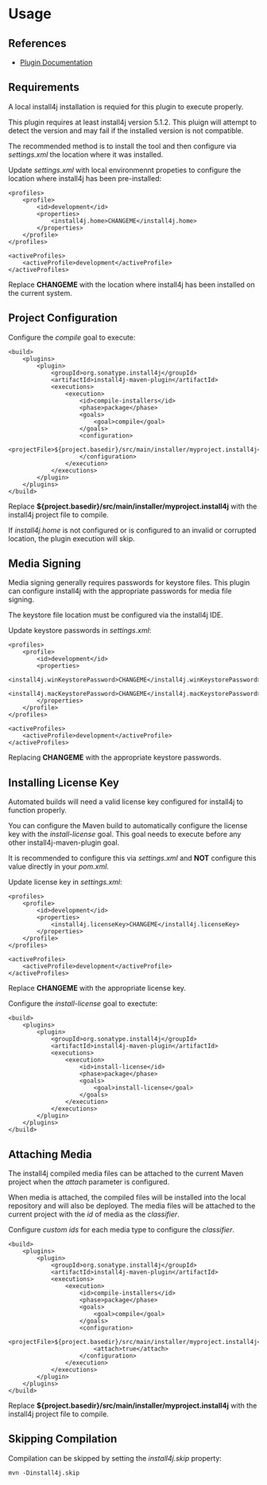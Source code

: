 <!--

    Copyright (c) 2007-2012 Sonatype, Inc. All rights reserved.

    This program is licensed to you under the Apache License Version 2.0,
    and you may not use this file except in compliance with the Apache License Version 2.0.
    You may obtain a copy of the Apache License Version 2.0 at http://www.apache.org/licenses/LICENSE-2.0.

    Unless required by applicable law or agreed to in writing,
    software distributed under the Apache License Version 2.0 is distributed on an
    "AS IS" BASIS, WITHOUT WARRANTIES OR CONDITIONS OF ANY KIND, either express or implied.
    See the Apache License Version 2.0 for the specific language governing permissions and limitations there under.

-->
# Usage

## References

* [Plugin Documentation](plugin-info.html)

## Requirements

A local install4j installation is requied for this plugin to execute properly.

This plugin requires at least install4j version 5.1.2.
This pluign will attempt to detect the version and may fail if the installed version is not compatible.

The recommended method is to install the tool and then configure via _settings.xml_ the location where it was installed.

Update _settings.xml_ with local environmennt propeties to configure the location where install4j has been pre-installed:

    <profiles>
        <profile>
            <id>development</id>
            <properties>
                <install4j.home>CHANGEME</install4j.home>
            </properties>
        </profile>
    </profiles>

    <activeProfiles>
        <activeProfile>development</activeProfile>
    </activeProfiles>

Replace __CHANGEME__ with the location where install4j has been installed on the current system.

## Project Configuration

Configure the _compile_ goal to execute:

    <build>
        <plugins>
            <plugin>
                <groupId>org.sonatype.install4j</groupId>
                <artifactId>install4j-maven-plugin</artifactId>
                <executions>
                    <execution>
                        <id>compile-installers</id>
                        <phase>package</phase>
                        <goals>
                            <goal>compile</goal>
                        </goals>
                        <configuration>
                            <projectFile>${project.basedir}/src/main/installer/myproject.install4j</projectFile>
                        </configuration>
                    </execution>
                </executions>
            </plugin>
        </plugins>
    </build>

Replace __${project.basedir}/src/main/installer/myproject.install4j__ with the install4j project file to compile.

If _install4j.home_ is not configured or is configured to an invalid or corrupted location, the plugin execution will skip.

## Media Signing

Media signing generally requires passwords for keystore files.
This plugin can configure install4j with the appropriate passwords for media file signing.

The keystore file location must be configured via the install4j IDE.

Update keystore passwords in _settings.xml_:

    <profiles>
        <profile>
            <id>development</id>
            <properties>
                <install4j.winKeystorePassword>CHANGEME</install4j.winKeystorePassword>
                <install4j.macKeystorePassword>CHANGEME</install4j.macKeystorePassword>
            </properties>
        </profile>
    </profiles>

    <activeProfiles>
        <activeProfile>development</activeProfile>
    </activeProfiles>

Replacing __CHANGEME__ with the appropriate keystore passwords.

## Installing License Key

Automated builds will need a valid license key configured for install4j to function properly.

You can configure the Maven build to automatically configure the license key with the _install-license_ goal.
This goal needs to execute before any other install4j-maven-plugin goal.

It is recommended to configure this via _settings.xml_ and __NOT__ configure this value directly in your _pom.xml_.

Update license key in _settings.xml_:

    <profiles>
        <profile>
            <id>development</id>
            <properties>
                <install4j.licenseKey>CHANGEME</install4j.licenseKey>
            </properties>
        </profile>
    </profiles>

    <activeProfiles>
        <activeProfile>development</activeProfile>
    </activeProfiles>

Replace __CHANGEME__ with the appropriate license key.

Configure the _install-license_ goal to exectute:

    <build>
        <plugins>
            <plugin>
                <groupId>org.sonatype.install4j</groupId>
                <artifactId>install4j-maven-plugin</artifactId>
                <executions>
                    <execution>
                        <id>install-license</id>
                        <phase>package</phase>
                        <goals>
                            <goal>install-license</goal>
                        </goals>
                    </execution>
                </executions>
            </plugin>
        </plugins>
    </build>

## Attaching Media

The install4j compiled media files can be attached to the current Maven project when the _attach_ parameter is configured.

When media is attached, the compiled files will be installed into the local repository and will also be deployed.
The media files will be attached to the current project with the _id_ of media as the _classifier_.

Configure _custom ids_ for each media type to configure the _classifier_.

    <build>
        <plugins>
            <plugin>
                <groupId>org.sonatype.install4j</groupId>
                <artifactId>install4j-maven-plugin</artifactId>
                <executions>
                    <execution>
                        <id>compile-installers</id>
                        <phase>package</phase>
                        <goals>
                            <goal>compile</goal>
                        </goals>
                        <configuration>
                            <projectFile>${project.basedir}/src/main/installer/myproject.install4j</projectFile>
                            <attach>true</attach>
                        </configuration>
                    </execution>
                </executions>
            </plugin>
        </plugins>
    </build>

Replace __${project.basedir}/src/main/installer/myproject.install4j__ with the install4j project file to compile.

## Skipping Compilation

Compilation can be skipped by setting the _install4j.skip_ property:

    mvn -Dinstall4j.skip
